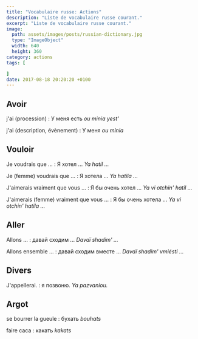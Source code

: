 ```yaml
---
title: "Vocabulaire russe: Actions"
description: "Liste de vocabulaire russe courant."
excerpt: "Liste de vocabulaire russe courant."
image:
  path: assets/images/posts/russian-dictionary.jpg
  type: "ImageObject"
  width: 640
  height: 360
category: actions
tags: [

]
date: 2017-08-18 20:20:20 +0100
---
```


## Avoir

j'ai (procession)
: У меня есть
*ou minia yest'*

j'ai (description, évènement)
: У меня
*ou minia*


## Vouloir

Je voudrais que ...
: Я хотел ...
*Ya hatil ...*

Je (femme) voudrais que ...
: Я хотелa ...
*Ya hatila ...*

J'aimerais vraiment que vous ...
: Я бы очень хотел ...
*Ya vi otchin' hatil ...*

J'aimerais (femme) vraiment que vous ...
: Я бы очень хотелa ...
*Ya vi otchin' hatila ...*


## Aller

Allons ...
: давай сходим ...
*Davaï shadim' ...*

Allons ensemble ...
: давай сходим вместе ...
*Davaï shadim' vmiésti ...*


## Divers

J'appellerai.
: я позвоню.
*Ya pazvaniou.*


## Argot

se bourrer la gueule
: бухать
*bouhats*

faire caca
: какать
*kakats*
